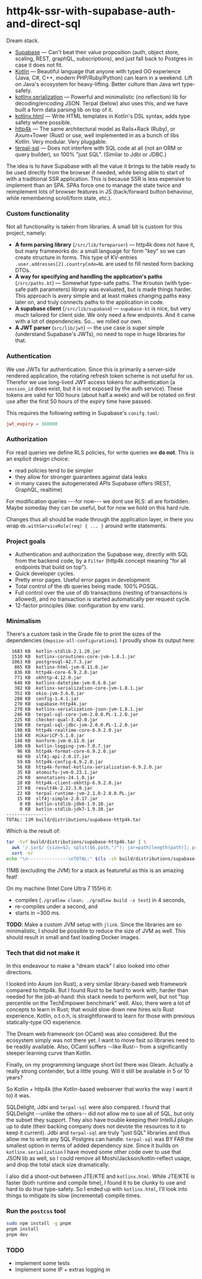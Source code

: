 http4k-ssr-with-supabase-auth-and-direct-sql
============================================

Dream stack.

* [Supabase](https://supabase.com) —
Can't beat their value proposition (auth, object store, scaling, REST, graphQL, subscriptions),
and just fall back to Postgres in case it does not fit.
* [Kotlin](https://kotlin.org) —
Beautiful language that anyone with typed OO experience (Java, C#, C++, modern PHP/Ruby/Python) can learn in a weekend.
Lift on Java's ecosystem for heavy-lifting. Better culture than Java wrt type-safety.
* [kotlinx.serialization](https://github.com/Kotlin/kotlinx.serialization) —
Powerful and minimalistic (no reflection) lib for decoding/encoding JSON.
Terpal (below) also uses this, and we have built a form data parsing lib on top of it.
* [kotlinx.html](https://github.com/Kotlin/kotlinx.html) —
Write HTML templates in Kotlin's DSL syntax, adds type safety where possible.
* [http4k](https://https4k.org) —
The same architectural model as Rails+Rack (Ruby), or Axum+Tower (Rust) or <many other> use,
well implemented in as a bunch of libs Kotlin. Very modular. Very pluggable.
* [terpal-sql](https://github.com/ExoQuery/terpal-sql) —
Does not interfere with SQL code at all (not an ORM or query builder), so 100% "just SQL". (Similar to Jdbi or JDBC.)

The idea is to have Supabase with all the value it brings to the table ready to be used directly from the browser if needed,
while being able to start of with a traditional SSR application.
This is because SSR is less expensive to implement than an SPA.
SPAs force one to manage the state twice and reimplement lots of browser features in JS
(back/forward button behaviour, while remembering scroll/form state, etc.).


### Custom functionality

Not all functionality is taken from libraries. A small bit is custom for this project, namely:

* **A form parsing library** (`/src/lib/formparser`) — http4k does not have it, but many frameworks do:
a small language for form "key" so we can create structure in forms.
This type of KV-entries `.user.addresses[2].countryCode=NL` are used to fill nested form backing DTOs.
* **A way for specifying and handling the application's paths** (`/src/paths.kt`) — Somewhat type-safe paths.
The Krouton (with type-safe path parameters) library was evaluated, but is made things harder.
This approach is avery simple and at least makes changing paths easy later on, and truly connects paths to the application in code.
* **A supabase client** (`/src/lib/supabase`) — `supabase-kt` is nice, but very much tailored for client side.
We only need a few endpoints. And it came with a lot of dependencies. So... we rolled our own.
* **A JWT parser** (`src/lib/jwt`) — the use case is super simple (understand Supabase's JWTs), no need to rope in huge libraries for that.


### Authentication

We use JWTs for authentication. Since this is primarily a server-side rendered application,
the rotating refresh token scheme is not useful for us.
Therefor we use long-lived JWT access tokens for authentication
(a `session_id` does exist, but it is not exposed by the auth service).
These tokens are valid for 100 hours (about half a week) and will be rotated on first use
after the first 50 hours of the expiry time have passed.

This requires the following setting in Supabase's `conifg.toml`:

```toml
jwt_expiry = 360000
```


### Authorization

For read queries we define RLS policies, for write queries we **do not**.
This is an explicit design choice:

* read policies tend to be simpler
* they allow for stronger guarantees against data leaks
* in many cases the autogenerated APIs Supabase offers (REST, GraphQL, realtime)

For modification queries ---for now--- we dont use RLS: all are forbidden.
Maybe someday they can be useful, but for now we hold on this hard rule.

Changes thus all should be made through the application layer,
in there you wrap `db.withServiceRole(req) { ... }` around write statements.


### Project goals

* Authentication and authorization the Supabase way, directly with SQL from the backend code,
by a `Filter` (http4k concept meaning "for all endpoints that build on top").
* Quick developer cycles.
* Pretty error pages. Useful error pages in development.
* Total control of the db queries being made. 100% PGSQL.
* Full control over the use of db transactions (nesting of transactions is allowed),
and no transaction is started automatically per request cycle.
* 12-factor principles (like: configuration by env vars).


### Minimalism

There's a custom task in the Grade file to print the sizes of the dependencies (`depsize-all-configurations`).
I proudly show its output here:

```
  1683 KB  kotlin-stdlib-2.1.20.jar
  1510 KB  kotlinx-coroutines-core-jvm-1.8.1.jar
  1063 KB  postgresql-42.7.3.jar
   865 KB  kotlinx-html-jvm-0.11.0.jar
   836 KB  http4k-core-6.9.2.0.jar
   771 KB  okhttp-4.12.0.jar
   648 KB  kotlinx-datetime-jvm-0.6.0.jar
   382 KB  kotlinx-serialization-core-jvm-1.8.1.jar
   351 KB  okio-jvm-3.6.0.jar
   288 KB  config-1.4.1.jar
   270 KB  supabase-http4k.jar
   270 KB  kotlinx-serialization-json-jvm-1.8.1.jar
   246 KB  terpal-sql-core-jvm-2.0.0.PL-1.2.0.jar
   225 KB  checker-qual-3.42.0.jar
   198 KB  terpal-sql-jdbc-jvm-2.0.0.PL-1.2.0.jar
   198 KB  http4k-realtime-core-6.9.2.0.jar
   158 KB  HikariCP-5.1.0.jar
   148 KB  konform-jvm-0.11.0.jar
   106 KB  kotlin-logging-jvm-7.0.7.jar
    96 KB  http4k-format-core-6.9.2.0.jar
    68 KB  slf4j-api-2.0.17.jar
    59 KB  http4k-config-6.9.2.0.jar
    56 KB  http4k-format-kotlinx-serialization-6.9.2.0.jar
    35 KB  atomicfu-jvm-0.23.1.jar
    29 KB  annotations-24.1.0.jar
    28 KB  http4k-client-okhttp-6.9.2.0.jar
    27 KB  result4k-2.22.3.0.jar
    22 KB  terpal-runtime-jvm-2.1.0-2.0.0.PL.jar
    15 KB  slf4j-simple-2.0.17.jar
     0 KB  kotlin-stdlib-jdk8-1.9.10.jar
     0 KB  kotlin-stdlib-jdk7-1.9.10.jar
---------------
TOTAL: 11M build/distributions/supabase-http4k.tar
```

Which is the result of:

```sh
tar -tvf build/distributions/supabase-http4k.tar | \
  awk '/.jar$/ {size=$3; split($6,path,"/"); jar=path[length(path)]; printf "%6d KB  %s\n", size/1024, jar;}' | \
  sort -nr
echo "\n---------------\nTOTAL:" $(ls -sh build/distributions/supabase-http4k.tar)
```

11MB (excluding the JVM) for a stack as featureful as this is an amazing feat!

On my machine (Intel Core Ultra 7 155H) it:
* compiles (`./gradlew clean; ./gradlew build -x test`) in 4 seconds,
* re-compiles under a second, and
* starts in ~300 ms.


**TODO**: Make a custom JVM setup with `jlink`.
Since the libraries are so minimalistic, I should be possible to reduce the size of JVM as well.
This should result in small and fast loading Docker images.


### Tech that did not make it

In this endeavour to make a "dream stack" I also looked into other directions.

I looked into Axum (on Rust), a very similar library-based web framework compared to http4k.
But I found Rust to be hard to work with, harder than needed for the job-at-hand:
this stack needs to perform well, but not "top percentile on the TechEmpower benchmark" well.
Also, there were a lot of concepts to learn in Rust; that would slow down new hires w/o Rust experience.
Kotlin, o.t.o.h, is straightforward to learn for those with previous statically-type OO experience.

The Dream web framework (on OCaml) was also considered. But the ecosystem simply was not there yet.
I want to move fast so libraries need to be readily available.
Also, OCaml suffers --like Rust-- from a significantly steeper learning curve than Kotlin.

Finally, on my programming language short list there was Gleam.
Actually a really strong contender, but a little young. Will it still be available in 5 or 10 years?

So Kotlin + http4k (the Kotlin-based webserver that works the way I want it to) it was.

SQLDelight, Jdbi and `terpal-sql` were also compared.
I found that SQLDelight --unlike the others-- did not allow me to use all of SQL, but only the subset they support.
They also have trouble keeping their IntelliJ plugin up to date
(their backing company does not devote the resources to it to keep it current).
Jdbi and `terpal-sql` are truly "just SQL" libraries and thus allow me to write any SQL Postgres can handle.
`terpal-sql` was BY FAR the smallest option in terms of added dependency size.
Since it builds on `kotlinx.serialization` I have moved some other code over to use that JSON lib as well,
so I could remove all Moshi/Jackson/kotlin-reflect usage, and drop the total stack size dramatically.

I also did a shoot-out between JTE/KTE and `kotlinx.html`.
While JTE/KTE is faster (both runtime and compile time), I found it to be clunky to use and hard to do true type-safety.
So I ended up with `kotlinx.html`, I'll look into things to mitigate its slow (incremental) compile times.


### Run the `postcss` tool

```sh
sudo npm install -g pnpm
pnpm install
pnpm dev
```

### TODO

* implement some tests
* implement some IP + extras logging in

